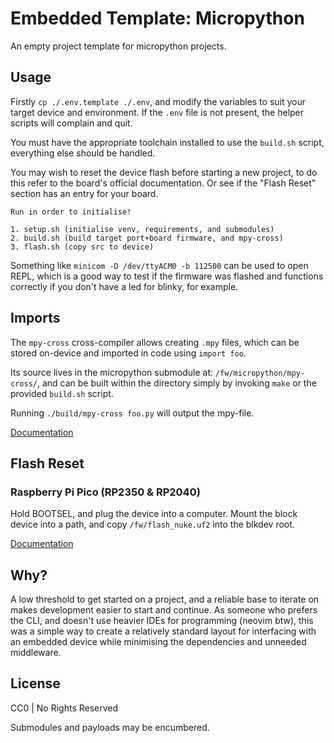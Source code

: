 # Embedded Template: Micropython

An empty project template for micropython projects.

## Usage

Firstly `cp ./.env.template ./.env`, and modify the variables to suit your target device and environment.
If the `.env` file is not present, the helper scripts will complain and quit.

You must have the appropriate toolchain installed to use the `build.sh` script, everything else should be handled.

You may wish to reset the device flash before starting a new project, to do this refer to the board's official documentation.
Or see if the "Flash Reset" section has an entry for your board.

```
Run in order to initialise!

1. setup.sh (initialise venv, requirements, and submodules)
2. build.sh (build target port+board firmware, and mpy-cross)
3. flash.sh (copy src to device)
```

Something like `minicom -D /dev/ttyACM0 -b 112500` can be used to open REPL, which is a good way to
test if the firmware was flashed and functions correctly if you don't have a led for blinky, for example.

## Imports

The `mpy-cross` cross-compiler allows creating `.mpy` files, which can be stored on-device and imported in code using `import foo`.

Its source lives in the micropython submodule at: `/fw/micropython/mpy-cross/`, and can be built within the directory simply by invoking `make` or the provided `build.sh` script. 

Running `./build/mpy-cross foo.py` will output the mpy-file.

[Documentation](https://github.com/micropython/micropython/tree/master/mpy-cross)

## Flash Reset

### Raspberry Pi Pico (RP2350 & RP2040)

Hold BOOTSEL, and plug the device into a computer. Mount the block device into a path, and
copy `/fw/flash_nuke.uf2` into the blkdev root.

[Documentation](https://www.raspberrypi.com/documentation/microcontrollers/pico-series.html#resetting-flash-memory)

## Why?

A low threshold to get started on a project, and a reliable base to iterate on makes development easier to start and continue.
As someone who prefers the CLI, and doesn't use heavier IDEs for programming (neovim btw), this was a simple way to create a relatively standard
layout for interfacing with an embedded device while minimising the dependencies and unneeded middleware.

## License

CC0 | No Rights Reserved

Submodules and payloads may be encumbered.
